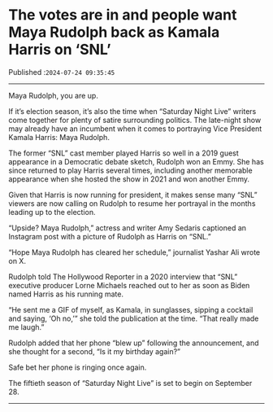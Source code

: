 # The votes are in and people want Maya Rudolph back as Kamala Harris on ‘SNL’

Published :`2024-07-24 09:35:45`

---

Maya Rudolph, you are up.

If it’s election season, it’s also the time when “Saturday Night Live” writers come together for plenty of satire surrounding politics. The late-night show may already have an incumbent when it comes to portraying Vice President Kamala Harris: Maya Rudolph.

The former “SNL” cast member played Harris so well in a 2019 guest appearance in a Democratic debate sketch, Rudolph won an Emmy. She has since returned to play Harris several times, including another memorable appearance when she hosted the show in 2021 and won another Emmy.

Given that Harris is now running for president, it makes sense many “SNL” viewers are now calling on Rudolph to resume her portrayal in the months leading up to the election.

“Upside? Maya Rudolph,” actress and writer Amy Sedaris captioned an Instagram post with a picture of Rudolph as Harris on “SNL.”

“Hope Maya Rudolph has cleared her schedule,” journalist Yashar Ali wrote on X.

Rudolph told The Hollywood Reporter in a 2020 interview that “SNL” executive producer Lorne Michaels reached out to her as soon as Biden named Harris as his running mate.

“He sent me a GIF of myself, as Kamala, in sunglasses, sipping a cocktail and saying, ‘Oh no,’” she told the publication at the time. “That really made me laugh.”

Rudolph added that her phone “blew up” following the announcement, and she thought for a second, “Is it my birthday again?”

Safe bet her phone is ringing once again.

The fiftieth season of “Saturday Night Live” is set to begin on September 28.

---

